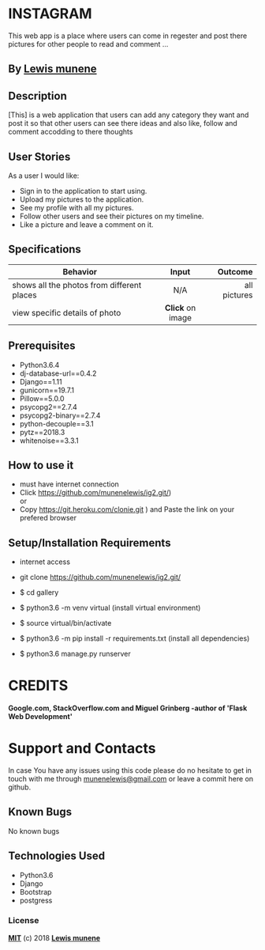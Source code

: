 

# INSTAGRAM

 This web app is a place where users can come in regester and post there pictures for other people to read and comment ...

## By **[Lewis munene](https://github.com/munenelewis/ig2.git)**

## Description
[This]  is a web application that users can add any category they want and post it so that other users can see there ideas and also like, follow  and comment accodding to there thoughts

## User Stories
As a user I would like:

* Sign in to the application to start using.
* Upload my pictures to the application.
* See my profile with all my pictures.
* Follow other users and see their pictures on my timeline.
* Like a picture and leave a comment on it.

## Specifications
| Behavior        | Input           | Outcome  |
| ------------- |:-------------:| -----:|
| shows all the photos from different places | N/A| all pictures |
| view specific details of photo| **Click** on image|

## Prerequisites
* Python3.6.4
* dj-database-url==0.4.2
* Django==1.11
* gunicorn==19.7.1
* Pillow==5.0.0
* psycopg2==2.7.4
* psycopg2-binary==2.7.4
* python-decouple==3.1
* pytz==2018.3
* whitenoise==3.3.1

## How to use it
* must have internet connection
* Click  https://github.com/munenelewis/ig2.git/) <br/>
  or <br/>
* Copy  https://git.heroku.com/clonie.git  ) and  Paste the link on your prefered browser


## Setup/Installation Requirements
* internet access
* git clone https://github.com/munenelewis/ig2.git/
* $ cd gallery
* $ python3.6 -m venv virtual (install virtual environment)
* $ source virtual/bin/activate
* $ python3.6 -m pip install -r requirements.txt (install all dependencies)

* $ python3.6 manage.py runserver

# CREDITS

#### Google.com, StackOverflow.com and Miguel Grinberg -author of 'Flask Web Development'


# Support and Contacts

In case You have any issues using this code please do no hesitate to get in touch with me through munenelewis@gmail.com or leave a commit here on github.

## Known Bugs

No known bugs

## Technologies Used
- Python3.6
- Django
- Bootstrap
- postgress
### License

**[MIT](./LICENSE)** (c) 2018 **[Lewis munene](https://munenelewis.github.io)**


